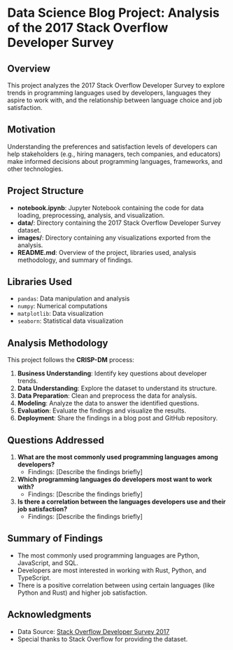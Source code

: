 # Data Science Blog Project: Analysis of the 2017 Stack Overflow Developer Survey

## Overview

This project analyzes the 2017 Stack Overflow Developer Survey to explore trends in programming languages used by developers, languages they aspire to work with, and the relationship between language choice and job satisfaction.

## Motivation

Understanding the preferences and satisfaction levels of developers can help stakeholders (e.g., hiring managers, tech companies, and educators) make informed decisions about programming languages, frameworks, and other technologies.

## Project Structure

- **notebook.ipynb**: Jupyter Notebook containing the code for data loading, preprocessing, analysis, and visualization.
- **data/**: Directory containing the 2017 Stack Overflow Developer Survey dataset.
- **images/**: Directory containing any visualizations exported from the analysis.
- **README.md**: Overview of the project, libraries used, analysis methodology, and summary of findings.

## Libraries Used

- `pandas`: Data manipulation and analysis
- `numpy`: Numerical computations
- `matplotlib`: Data visualization
- `seaborn`: Statistical data visualization

## Analysis Methodology

This project follows the **CRISP-DM** process:

1. **Business Understanding**: Identify key questions about developer trends.
2. **Data Understanding**: Explore the dataset to understand its structure.
3. **Data Preparation**: Clean and preprocess the data for analysis.
4. **Modeling**: Analyze the data to answer the identified questions.
5. **Evaluation**: Evaluate the findings and visualize the results.
6. **Deployment**: Share the findings in a blog post and GitHub repository.

## Questions Addressed

1. **What are the most commonly used programming languages among developers?**
   - Findings: [Describe the findings briefly]
2. **Which programming languages do developers most want to work with?**
   - Findings: [Describe the findings briefly]
3. **Is there a correlation between the languages developers use and their job satisfaction?**
   - Findings: [Describe the findings briefly]

## Summary of Findings

- The most commonly used programming languages are Python, JavaScript, and SQL.
- Developers are most interested in working with Rust, Python, and TypeScript.
- There is a positive correlation between using certain languages (like Python and Rust) and higher job satisfaction.

## Acknowledgments

- Data Source: [Stack Overflow Developer Survey 2017](https://insights.stackoverflow.com/survey/2017)
- Special thanks to Stack Overflow for providing the dataset.



